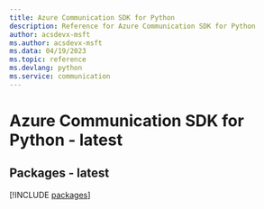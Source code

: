 ```yaml
---
title: Azure Communication SDK for Python
description: Reference for Azure Communication SDK for Python
author: acsdevx-msft
ms.author: acsdevx-msft
ms.data: 04/19/2023
ms.topic: reference
ms.devlang: python
ms.service: communication
---
```

# Azure Communication SDK for Python - latest
## Packages - latest
[!INCLUDE [packages](communication-index.md)]